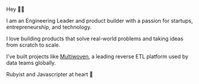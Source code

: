 Hey 🧑‍💻

I am an Engineering Leader and product builder with a passion for startups, entrepreneurship, and technology.

I love building products that solve real-world problems and taking ideas from scratch to scale.

I've built projects like [Multiwoven](https://github.com/Multiwoven/multiwoven), a leading reverse ETL platform used by data teams globally.

Rubyist and Javascripter at heart 🫶
